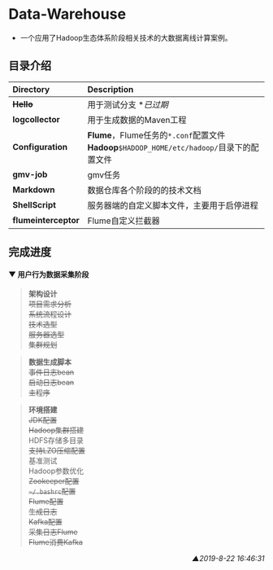 # Data-Warehouse
* 一个应用了Hadoop生态体系阶段相关技术的大数据离线计算案例。

## 目录介绍
| Directory            | Description                                                                                    |
| :------------------- | :--------------------------------------------------------------------------------------------- |
| ~~**Hello**~~        | 用于测试分支  **已过期*                                                                        |
| **logcollector**     | 用于生成数据的Maven工程                                                                        |
| **Configuration**    | **Flume**，Flume任务的`*.conf`配置文件<br>**Hadoop**`$HADOOP_HOME/etc/hadoop/`目录下的配置文件 |
| **gmv-job**          | gmv任务<!-- 添加描述 -->                                                                       |
| **Markdown**         | 数据仓库各个阶段的的技术文档                                                                   |
| **ShellScript**      | 服务器端的自定义脚本文件，主要用于启停进程                                                     |
| **flumeinterceptor** | Flume自定义拦截器                                                                              |

## 完成进度

#### ▼ 用户行为数据采集阶段

>**架构设计**<br>~~项目需求分析~~<br>~~系统流程设计~~<br>~~技术选型~~<br>~~服务器选型~~<br>~~集群规划~~<br>

>**数据生成脚本**<br>~~事件日志bean~~<br>~~启动日志bean~~<br>~~主程序~~<br>

>**环境搭建**<br>~~JDK配置~~<br>~~Hadoop集群搭建~~<br>HDFS存储多目录<br>~~支持LZO压缩配置~~<br>基准测试<br>Hadoop参数优化<br>~~Zookeeper配置~~<br>~~`~/.bashrc`配置~~<br>~~Flume配置~~<br>~~生成日志~~<br>~~Kafka配置~~<br>~~采集日志Flume~~<br>~~Flume消费Kafka~~<br>

<p align="right"><i>▲2019-8-22 16:46:31</i></p>

